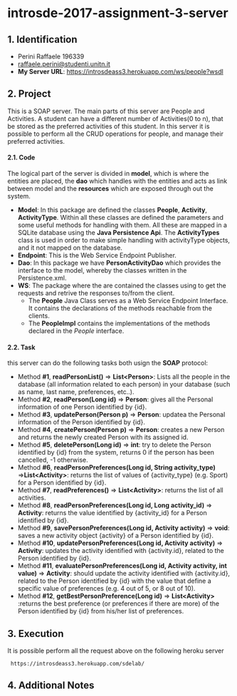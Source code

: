 # introsde-2017-assignment-3-server

## 1. Identification
* Perini Raffaele 196339
* raffaele.perini@studenti.unitn.it
* __My Server URL__: https://introsdeass3.herokuapp.com/ws/people?wsdl

## 2. Project
This is a SOAP server. The main parts of this server are People and Activities. A student can have a different number of Activities(0 to n), that be stored as the preferred activities of this student. In this server it is possible to perform all the CRUD operations for people, and manage their preferred activities.

#### 2.1. Code
The logical part of the server is divided in __model__, which is where the entities are placed, the __dao__ which handles with the entities and acts as link between model and the __resources__ which are exposed through out the system.
* __Model__: In this package are defined the classes __People__, __Activity__, __ActivityType__. Within all these classes are defined the parameters and  some useful methods for handling with them. All these are mapped in a SQLite database using the __Java Persistence Api__. The __ActivityTypes__ class is used in order to make simple handling with activityType objects, and it not mapped on the database.
* __Endpoint__: This is the Web Service Endpoint Publisher.
* __Dao__: In this package we have __PersonActivityDao__ which provides the interface to the model, whereby the classes written in the Persistence.xml.
* __WS__: The package where the are contained the classes using to get the requests and retrive the responses to/from the client.
   * The __People__ Java Class serves as a Web Service Endpoint Interface. It contains the declarations of the methods reachable from the clients.
   * The __PeopleImpl__ contains the implementations of the methods declared in the _People_ interface.


#### 2.2. Task
this server can do the following tasks both usign the __SOAP__ protocol:
 * Method __#1__, __readPersonList()__ => __List\<Person\>__: Lists all the people in the database (all information related to each person) in your database (such as name, last name, preferences, etc..).
 * Method __#2__, __readPerson(Long id)__ => __Person__:  gives all the Personal information of one Person identified by {id}.
 * Method __#3__, __updatePerson(Person p)__ => __Person__: updatea the Personal information of the Person identified by {id}.
 * Method __#4__, __createPerson(Person p)__ => __Person__: creates a new Person and returns the newly created Person with its assigned id.
 * Method __#5__, __deletePerson(Long id)__ => __int__: try to delete the Person identified by {id} from the system, returns 0 if the person has been cancelled, -1 otherwise.
 * Method __#6__, __readPersonPreferences(Long id, String activity_type)__ =>__List\<Activity\>__: returns the list of values of {activity_type} (e.g. Sport) for a Person identified by {id}.
 * Method __#7__, __readPreferences()__ => __List\<Activity\>__: returns the list of all activities.
 * Method __#8__, __readPersonPreferences(Long id, Long activity_id)__ => __Activity__: returns the value identified by {activity_id} for a Person identified by {id}.
 * Method __#9__, __savePersonPreferences(Long id, Activity activity)__ => __void__: saves a new activity object {activity} of a Person identified by {id}.
 * Method __#10__, **updatePersonPreferences(Long id, Activity activity)** => **Activity**: updates the activity identified with {activity.id}, related to the Person identified by {id}.
 * Method **#11**, **evaluatePersonPreferences(Long id, Activity activity, int value)** => **Activity**: should update the activity identified with {activity.id}, related to the Person identified by {id} with the value that define a specific value of preferences (e.g. 4 out of 5, or 8 out of 10).
 * Method **#12**, **getBestPersonPreference(Long id)** => **List\<Activity\>** :returns the best preference (or preferences if there are more) of the Person identified by {id}  from his/her list of preferences.

## 3. Execution
It is possible perform all the request above on the following heroku server

  ```
   https://introsdeass3.herokuapp.com/sdelab/
  ```
## 4. Additional Notes
